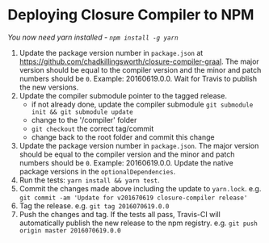 # Deploying Closure Compiler to NPM

*You now need yarn installed - `npm install -g yarn`*

 1. Update the package version number in `package.json` at
    https://github.com/chadkillingsworth/closure-compiler-graal.
    The major version should be equal to the compiler version and the minor and patch numbers should be `0`.
    Example: 20160619.0.0.
    Wait for Travis to publish the new versions.
 2. Update the compiler submodule pointer to the tagged release.
     * if not already done, update the compiler submodule
       `git submodule init && git submodule update`
     * change to the '/compiler' folder
     * `git checkout` the correct tag/commit
     * change back to the root folder and commit this change
 3. Update the package version number in `package.json`. The major version should be equal to the compiler version
    and the minor and patch numbers should be `0`. Example: 20160619.0.0.
    Update the native package versions in the `optionalDependencies`.
 4. Run the tests: `yarn install && yarn test`.
 5. Commit the changes made above including the update to `yarn.lock`.
    e.g. `git commit -am 'Update for v201670619 closure-compiler release'`
 6. Tag the release.
    e.g. `git tag 2016070619.0.0`
 7. Push the changes and tag.
    If the tests all pass, Travis-CI will automatically publish the new release
    to the npm registry.
    e.g. `git push origin master 2016070619.0.0`

